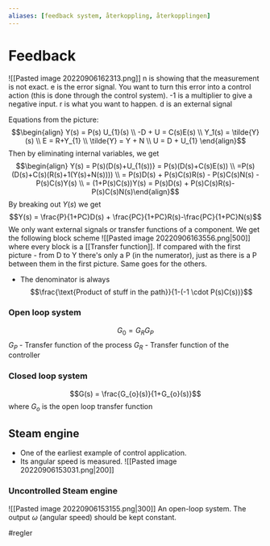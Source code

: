 ```yaml
---
aliases: [feedback system, återkoppling, återkopplingen]
---
```


# Feedback
![[Pasted image 20220906162313.png]]
n is showing that the measurement is not exact.
e is the error signal. You want to turn this error into a control action (this is done through the control system).
-1 is a multiplier to give a negative input.
r is what you want to happen.
d is an external signal

Equations from the picture:
$$\begin{align} Y(s) = P(s) U_{1}(s) \\ -D + U = C(s)E(s) \\ Y_1(s) = \tilde{Y}(s) \\ E = R+Y_{1} \\ \tilde{Y} = Y + N \\ U = D + U_{1} \end{align}$$
Then by eliminating internal variables, we get $$\begin{align} Y(s) = P(s)(D(s)+U_{1(s))} = P(s)(D(s)+C(s)E(s)) \\ =P(s)(D(s)+C(s)(R(s)+1(Y(s)+N(s)))) \\ = P(s)D(s) + P(s)C(s)R(s) - P(s)C(s)N(s) - P(s)C(s)Y(s) \\ = (1+P(s)C(s))Y(s) = P(s)D(s) + P(s)C(s)R(s)-P(s)C(s)N(s)\end{align}$$
By breaking out $Y(s)$ we get
$$Y(s) = \frac{P}{1+PC}D(s) + \frac{PC}{1+PC}R(s)-\frac{PC}{1+PC}N(s)$$
We only want external signals or transfer functions of a component. 
We get the following block scheme
![[Pasted image 20220906163556.png|500]]
where every block is a [[Transfer function]]. If compared with the first picture - from D to Y there's only a P (in the numerator), just as there is a P between them in the first picture. Same goes for the others. 

- The denominator is always $$\frac{\text{Product of stuff in the path}}{1-(-1 \cdot P(s)C(s))}$$
### Open loop system
$$G_{0}= G_{R}G_{P}$$
$G_{P}$ - Transfer function of the process
$G_{R}$ - Transfer function of the controller

### Closed loop system
$$G(s) = \frac{G_{o}(s)}{1+G_{o}(s)}$$
where $G_{o}$ is the open loop transfer function

## Steam engine
- One of the earliest example of control application. 
- Its angular speed is measured. 
![[Pasted image 20220906153031.png|200]]

### Uncontrolled Steam engine
![[Pasted image 20220906153155.png|300]]
An open-loop system. The output $\omega$ (angular speed) should be kept constant. 


#regler 